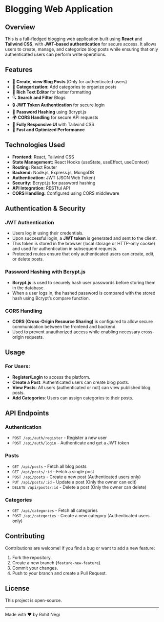 # Blogging Web Application

## Overview
This is a full-fledged blogging web application built using **React** and **Tailwind CSS**, with **JWT-based authentication** for secure access. It allows users to create, manage, and categorize blog posts while ensuring that only authenticated users can perform write operations.

## Features
- 📝 **Create, view Blog Posts** (Only for authenticated users)
- 📌 **Categorization**: Add categories to organize posts
- 📜 **Rich Text Editor** for better formatting
- 🔍 **Search and Filter** Blogs
- 🔒 **JWT Token Authentication** for secure login
- 🔐 **Password Hashing** using Bcrypt.js
- 🌍 **CORS Handling** for secure API requests
- 🎨 **Fully Responsive UI** with Tailwind CSS
- 🚀 **Fast and Optimized Performance**

## Technologies Used
- **Frontend:** React, Tailwind CSS
- **State Management:** React Hooks (useState, useEffect, useContext)
- **Routing:** React Router
- **Backend:** Node.js, Express.js, MongoDB
- **Authentication:** JWT (JSON Web Token)
- **Security:** Bcrypt.js for password hashing
- **API Integration:** RESTful API
- **CORS Handling:** Configured using CORS middleware

## Authentication & Security
### JWT Authentication
- Users log in using their credentials.
- Upon successful login, a **JWT token** is generated and sent to the client.
- This token is stored in the browser (local storage or HTTP-only cookie) and used for authentication in subsequent requests.
- Protected routes ensure that only authenticated users can create, edit, or delete posts.

### Password Hashing with Bcrypt.js
- **Bcrypt.js** is used to securely hash user passwords before storing them in the database.
- When a user logs in, the hashed password is compared with the stored hash using Bcrypt’s compare function.

### CORS Handling
- **CORS (Cross-Origin Resource Sharing)** is configured to allow secure communication between the frontend and backend.
- Used to prevent unauthorized access while enabling necessary cross-origin requests.

## Usage
### For Users:
- **Register/Login** to access the platform.
- **Create a Post**: Authenticated users can create blog posts.
- **View Posts**: All users (authenticated or not) can view published blog posts.
- **Add Categories**: Users can assign categories to their posts.

## API Endpoints
### Authentication
- `POST /api/auth/register` - Register a new user
- `POST /api/auth/login` - Authenticate and get a JWT token

### Posts
- `GET /api/posts` - Fetch all blog posts
- `GET /api/posts/:id` - Fetch a single post
- `POST /api/posts` - Create a new post (Authenticated users only)
- `PUT /api/posts/:id` - Update a post (Only the owner can edit)
- `DELETE /api/posts/:id` - Delete a post (Only the owner can delete)

### Categories
- `GET /api/categories` - Fetch all categories
- `POST /api/categories` - Create a new category (Authenticated users only)

## Contributing
Contributions are welcome! If you find a bug or want to add a new feature:
1. Fork the repository.
2. Create a new branch (`feature-new-feature`).
3. Commit your changes.
4. Push to your branch and create a Pull Request.

## License
This project is open-source.

---
Made with ❤️ by Rohit Negi
